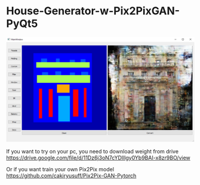 # House-Generator-w-Pix2PixGAN-PyQt5
 
<div align= center><img src="images/capture.PNG"/></div>

If you want to try on your pc, you need to download weight from drive https://drive.google.com/file/d/11Dz6j3oN7cYDIllgy0Yb9BAI-x8zr9BO/view

Or if you want train your own Pix2Pix model https://github.com/cakiryusuff/Pix2Pix-GAN-Pytorch
